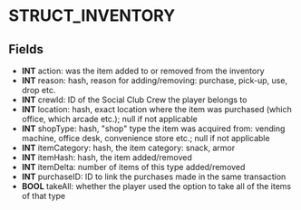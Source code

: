 # STRUCT_INVENTORY

## Fields
* **INT** action: was the item added to or removed from the inventory
* **INT** reason: hash, reason for adding/removing: purchase, pick-up, use, drop etc.
* **INT** crewId: ID of the Social Club Crew the player belongs to
* **INT** location: hash, exact location where the item was purchased (which office, which arcade etc.); null if not applicable
* **INT** shopType: hash, "shop" type the item was acquired from: vending machine, office desk, convenience store etc.; null if not applicable
* **INT** itemCategory: hash, the item category: snack, armor
* **INT** itemHash: hash, the item added/removed
* **INT** itemDelta: number of items of this type added/removed
* **INT** purchaseID: ID to link the purchases made in the same transaction
* **BOOL** takeAll: whether the player used the option to take all of the items of that type
